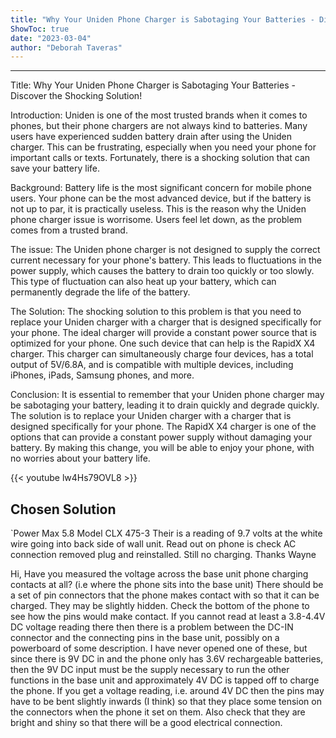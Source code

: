 ```yaml
---
title: "Why Your Uniden Phone Charger is Sabotaging Your Batteries - Discover the Shocking Solution!"
ShowToc: true 
date: "2023-03-04"
author: "Deborah Taveras"
---
```

*****
Title: Why Your Uniden Phone Charger is Sabotaging Your Batteries - Discover the Shocking Solution!

Introduction:
Uniden is one of the most trusted brands when it comes to phones, but their phone chargers are not always kind to batteries. Many users have experienced sudden battery drain after using the Uniden charger. This can be frustrating, especially when you need your phone for important calls or texts. Fortunately, there is a shocking solution that can save your battery life.

Background:
Battery life is the most significant concern for mobile phone users. Your phone can be the most advanced device, but if the battery is not up to par, it is practically useless. This is the reason why the Uniden phone charger issue is worrisome. Users feel let down, as the problem comes from a trusted brand.

The issue:
The Uniden phone charger is not designed to supply the correct current necessary for your phone's battery. This leads to fluctuations in the power supply, which causes the battery to drain too quickly or too slowly. This type of fluctuation can also heat up your battery, which can permanently degrade the life of the battery.

The Solution:
The shocking solution to this problem is that you need to replace your Uniden charger with a charger that is designed specifically for your phone. The ideal charger will provide a constant power source that is optimized for your phone. One such device that can help is the RapidX X4 charger. This charger can simultaneously charge four devices, has a total output of 5V/6.8A, and is compatible with multiple devices, including iPhones, iPads, Samsung phones, and more.

Conclusion:
It is essential to remember that your Uniden phone charger may be sabotaging your battery, leading it to drain quickly and degrade quickly. The solution is to replace your Uniden charger with a charger that is designed specifically for your phone. The RapidX X4 charger is one of the options that can provide a constant power supply without damaging your battery. By making this change, you will be able to enjoy your phone, with no worries about your battery life.

{{< youtube lw4Hs79OVL8 >}} 



## Chosen Solution
 `Power Max 5.8  Model CLX 475-3
Their is a reading of 9.7 volts at the white wire going into back side of wall unit.   Read out on phone is check AC connection removed plug and reinstalled. Still no charging.
Thanks Wayne

 Hi,
Have you measured the voltage across the base unit  phone charging contacts at all? (i.e where the phone sits into the base unit)
There should be a set of pin connectors that the phone makes contact with so that it can be charged. They may be slightly hidden. Check the bottom of the phone to see how the pins would make contact.
If you cannot read at least a  3.8-4.4V DC voltage reading there then there is a problem between the DC-IN connector and the connecting pins in the base unit, possibly on a powerboard of some description. I have never opened one of these, but since there is 9V DC in and the phone only has 3.6V rechargeable batteries, then the 9V DC input must be the supply necessary to run the other functions in the base unit and approximately 4V DC is tapped off to charge the phone.
If you get a voltage reading, i.e. around 4V DC then the pins may have to be bent slightly inwards (I think) so that they place some tension on the connectors when the phone it set on them. Also check that they are bright and shiny so that there will be a good electrical connection.




